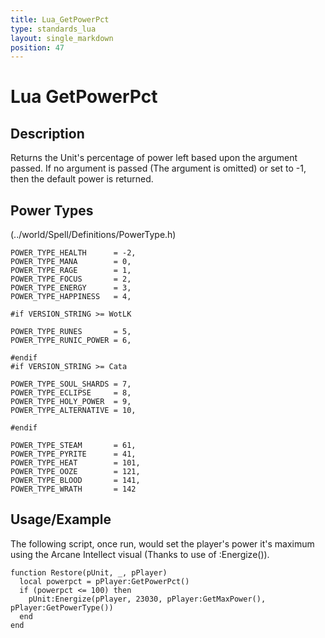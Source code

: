 ```yaml
---
title: Lua_GetPowerPct
type: standards_lua
layout: single_markdown
position: 47
---
```


# Lua GetPowerPct

## Description

Returns the Unit's percentage of power left based upon the argument passed. If no argument is passed (The argument is omitted) or set to -1, then the default power is returned.

## Power Types 

(../world/Spell/Definitions/PowerType.h)

```
POWER_TYPE_HEALTH      = -2,
POWER_TYPE_MANA        = 0,
POWER_TYPE_RAGE        = 1,
POWER_TYPE_FOCUS       = 2,
POWER_TYPE_ENERGY      = 3,
POWER_TYPE_HAPPINESS   = 4,

#if VERSION_STRING >= WotLK

POWER_TYPE_RUNES       = 5,
POWER_TYPE_RUNIC_POWER = 6,

#endif
#if VERSION_STRING >= Cata

POWER_TYPE_SOUL_SHARDS = 7,
POWER_TYPE_ECLIPSE     = 8,
POWER_TYPE_HOLY_POWER  = 9,
POWER_TYPE_ALTERNATIVE = 10,

#endif

POWER_TYPE_STEAM       = 61,
POWER_TYPE_PYRITE      = 41,
POWER_TYPE_HEAT        = 101,
POWER_TYPE_OOZE        = 121,
POWER_TYPE_BLOOD       = 141,
POWER_TYPE_WRATH       = 142
```

## Usage/Example

The following script, once run, would set the player's power it's maximum using the Arcane Intellect visual (Thanks to use of :Energize()).

```
function Restore(pUnit, _, pPlayer)
  local powerpct = pPlayer:GetPowerPct()
  if (powerpct <= 100) then
    pUnit:Energize(pPlayer, 23030, pPlayer:GetMaxPower(), pPlayer:GetPowerType())
  end
end
```
